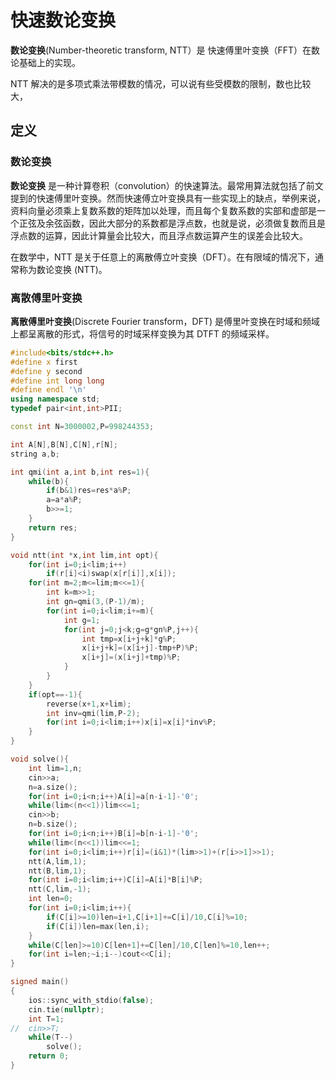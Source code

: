 # 快速数论变换
**数论变换**(Number-theoretic transform, NTT）是 快速傅里叶变换（FFT）在数论基础上的实现。

NTT 解决的是多项式乘法带模数的情况，可以说有些受模数的限制，数也比较大，

## 定义

### 数论变换
**数论变换** 是一种计算卷积（convolution）的快速算法。最常用算法就包括了前文提到的快速傅里叶变换。然而快速傅立叶变换具有一些实现上的缺点，举例来说，资料向量必须乘上复数系数的矩阵加以处理，而且每个复数系数的实部和虚部是一个正弦及余弦函数，因此大部分的系数都是浮点数，也就是说，必须做复数而且是浮点数的运算，因此计算量会比较大，而且浮点数运算产生的误差会比较大。

在数学中，NTT 是关于任意上的离散傅立叶变换（DFT）。在有限域的情况下，通常称为数论变换 (NTT)。

### 离散傅里叶变换

**离散傅里叶变换**(Discrete Fourier transform，DFT) 是傅里叶变换在时域和频域上都呈离散的形式，将信号的时域采样变换为其 DTFT 的频域采样。

```cpp
#include<bits/stdc++.h>
#define x first
#define y second
#define int long long 
#define endl '\n'
using namespace std;
typedef pair<int,int>PII;

const int N=3000002,P=998244353;

int A[N],B[N],C[N],r[N];
string a,b;

int qmi(int a,int b,int res=1){
	while(b){
		if(b&1)res=res*a%P;
		a=a*a%P;
		b>>=1;
	}
	return res;
}

void ntt(int *x,int lim,int opt){
	for(int i=0;i<lim;i++)
		if(r[i]<i)swap(x[r[i]],x[i]);
	for(int m=2;m<=lim;m<<=1){
		int k=m>>1;
		int gn=qmi(3,(P-1)/m);
		for(int i=0;i<lim;i+=m){
			int g=1;
			for(int j=0;j<k;g=g*gn%P,j++){
				int tmp=x[i+j+k]*g%P;
				x[i+j+k]=(x[i+j]-tmp+P)%P;
				x[i+j]=(x[i+j]+tmp)%P;
			}
		}
	}
	if(opt==-1){
		reverse(x+1,x+lim);
		int inv=qmi(lim,P-2);
		for(int i=0;i<lim;i++)x[i]=x[i]*inv%P;
	}
}

void solve(){
	int lim=1,n;
	cin>>a;
	n=a.size();
	for(int i=0;i<n;i++)A[i]=a[n-i-1]-'0';
	while(lim<(n<<1))lim<<=1;
	cin>>b;
	n=b.size();
	for(int i=0;i<n;i++)B[i]=b[n-i-1]-'0';
	while(lim<(n<<1))lim<<=1;
	for(int i=0;i<lim;i++)r[i]=(i&1)*(lim>>1)+(r[i>>1]>>1);
	ntt(A,lim,1);
	ntt(B,lim,1);
	for(int i=0;i<lim;i++)C[i]=A[i]*B[i]%P;
	ntt(C,lim,-1);
	int len=0;
	for(int i=0;i<lim;i++){
		if(C[i]>=10)len=i+1,C[i+1]+=C[i]/10,C[i]%=10;
		if(C[i])len=max(len,i);
	}
	while(C[len]>=10)C[len+1]+=C[len]/10,C[len]%=10,len++;
	for(int i=len;~i;i--)cout<<C[i];
}

signed main()
{
	ios::sync_with_stdio(false);
    cin.tie(nullptr);
	int T=1;
//	cin>>T;
	while(T--)
		solve();
	return 0;
}
```
